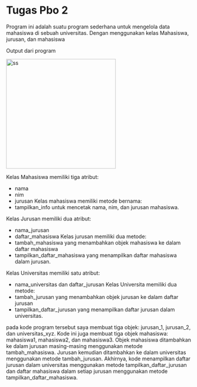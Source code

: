 # Tugas Pbo 2
Program ini adalah suatu program sederhana untuk mengelola data mahasiswa di sebuah universitas. Dengan menggunakan kelas Mahasiswa, jurusan, dan mahasiswa

Output dari program 

<img width="297" alt="ss" src="https://github.com/totoro-07/TugasPbo2/assets/95126142/c1750f03-9e9a-429f-8934-8ec4513c3e99">

Kelas Mahasiswa memiliki tiga atribut: 
  - nama
  - nim
  - jurusan
Kelas mahasiswa memiliki metode bernama:
  - tampilkan_info untuk mencetak nama, nim, dan jurusan mahasiswa. 

Kelas Jurusan memiliki dua atribut: 
  - nama_jurusan 
  - daftar_mahasiswa
Kelas jurusan memiliki dua metode: 
  - tambah_mahasiswa yang menambahkan objek mahasiswa ke dalam daftar mahasiswa 
  - tampilkan_daftar_mahasiswa yang menampilkan daftar mahasiswa dalam jurusan. 

Kelas Universitas memiliki satu atribut: 
  - nama_universitas dan daftar_jurusan
Kelas Universita memiliki dua metode: 
  - tambah_jurusan yang menambahkan objek jurusan ke dalam daftar jurusan 
  - tampilkan_daftar_jurusan yang menampilkan daftar jurusan dalam universitas.
  
pada kode program tersebut saya membuat tiga objek: jurusan_1, jurusan_2, dan universitas_xyz. 
Kode ini juga membuat tiga objek mahasiswa: mahasiswa1, mahasiswa2, dan mahasiswa3. Objek mahasiswa ditambahkan ke dalam jurusan masing-masing menggunakan metode tambah_mahasiswa. 
Jurusan kemudian ditambahkan ke dalam universitas menggunakan metode tambah_jurusan. Akhirnya, kode menampilkan daftar jurusan dalam universitas menggunakan metode tampilkan_daftar_jurusan dan daftar mahasiswa dalam setiap jurusan menggunakan metode tampilkan_daftar_mahasiswa.

